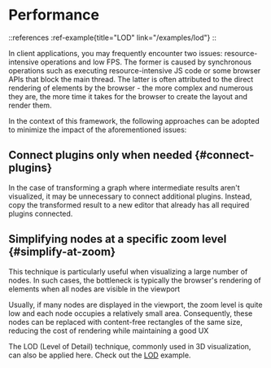 # Performance

::references
:ref-example{title="LOD" link="/examples/lod"}
::

In client applications, you may frequently encounter two issues: resource-intensive operations and low FPS. The former is caused by synchronous operations such as executing resource-intensive JS code or some browser APIs that block the main thread. The latter is often attributed to the direct rendering of elements by the browser - the more complex and numerous they are, the more time it takes for the browser to create the layout and render them.

In the context of this framework, the following approaches can be adopted to minimize the impact of the aforementioned issues:

## Connect plugins only when needed {#connect-plugins}

In the case of transforming a graph where intermediate results aren't visualized, it may be unnecessary to connect additional plugins. Instead, copy the transformed result to a new editor that already has all required plugins connected.


## Simplifying nodes at a specific zoom level {#simplify-at-zoom}

This technique is particularly useful when visualizing a large number of nodes. In such cases, the bottleneck is typically the browser's rendering of elements when all nodes are visible in the viewport

Usually, if many nodes are displayed in the viewport, the zoom level is quite low and each node occupies a relatively small area. Consequently, these nodes can be replaced with content-free rectangles of the same size, reducing the cost of rendering while maintaining a good UX

The LOD (Level of Detail) technique, commonly used in 3D visualization, can also be applied here. Check out the [LOD](/examples/lod) example.


